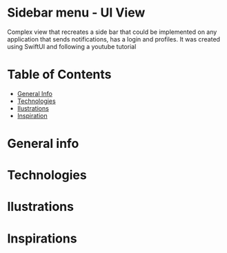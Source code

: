 #  Sidebar menu - UI View

Complex view that recreates a side bar that could be implemented on any application that sends notifications, has a login and profiles. It was created using SwiftUI and following a youtube tutorial

# Table of Contents

- <a href="https://github.com/sergiosepulveda09/GuessTheFlag/tree/main#general-info" >General Info</a>
- <a href="https://github.com/sergiosepulveda09/GuessTheFlag/tree/main#technologies">Technologies</a>
- <a href="https://github.com/sergiosepulveda09/GuessTheFlag/tree/main#ilustrations">Ilustrations</a>
- <a href="https://github.com/sergiosepulveda09/GuessTheFlag/tree/main#inspirations">Inspiration</a>

# General info

# Technologies

# Ilustrations

# Inspirations
